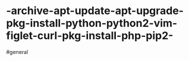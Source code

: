 # -archive-apt-update-apt-upgrade-pkg-install-python-python2-vim-figlet-curl-pkg-install-php-pip2-
#general 
